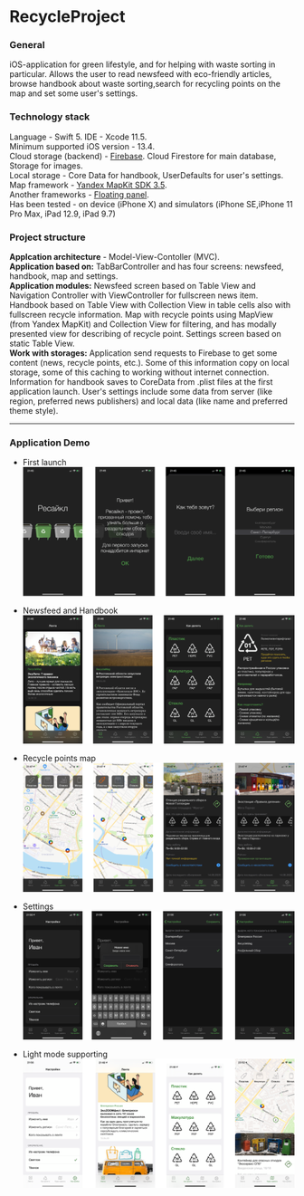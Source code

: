 # RecycleProject

### General
iOS-application for green lifestyle, and for helping with waste sorting in particular. Allows the user to read newsfeed with eco-friendly articles, browse handbook about waste sorting,search for recycling points on the map and set some user's settings.

### Technology stack
Language - Swift 5. IDE - Xcode 11.5.  
Minimum supported iOS version - 13.4.  
Cloud storage (backend) - [Firebase](https://firebase.google.com). Cloud Firestore for main database, Storage for images.  
Local storage - Core Data for handbook, UserDefaults for user's settings.  
Map framework - [Yandex MapKit SDK 3.5](https://tech.yandex.ru/maps/mapkit/).  
Another frameworks - [Floating panel](https://github.com/SCENEE/FloatingPanel).  
Has been tested - on device (iPhone X) and simulators (iPhone SE,iPhone 11 Pro Max, iPad 12.9, iPad 9.7)

### Project structure
**Applcation architecture** - Model-View-Contoller (MVC).  
**Application based on:** TabBarController and has four screens: newsfeed, handbook, map and settings.  
**Application modules:** Newsfeed screen based on Table View and Navigation Controller with ViewController for fullscreen news item. Handbook based on Table View with Collection View in table cells also with fullscreen recycle information. Map with recycle points using MapView (from Yandex MapKit) and Collection View for filtering, and has modally presented view for describing of recycle point. Settings screen based on static Table View.  
**Work with storages:** Application send requests to Firebase to get some content (news, recycle points, etc.). Some of this information copy on local storage, some of this caching to working without internet connection. Information for handbook saves to CoreData from .plist files at the first application launch. User's settings include some data from server (like region, preferred news publishers) and local data (like name and preferred theme style).

____

### Application Demo
* First launch
![](DemoImages/FirstLaunch.png)  

* Newsfeed and Handbook
![](DemoImages/NewsfeedHandbook.png)  

* Recycle points map
![](DemoImages/Map.png)  

* Settings
![](DemoImages/Settings.png)  

* Light mode supporting
![](DemoImages/LightTheme.png)
